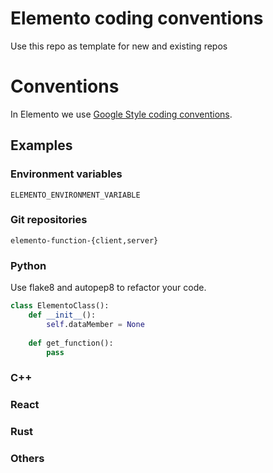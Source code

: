# Elemento coding conventions

Use this repo as template for new and existing repos

# Conventions

In Elemento we use [Google Style coding conventions](https://google.github.io/styleguide/).

## Examples

### Environment variables

`ELEMENTO_ENVIRONMENT_VARIABLE`

### Git repositories

`elemento-function-{client,server}`

### Python
Use flake8 and autopep8 to refactor your code.

```python
class ElementoClass():
    def __init__():
        self.dataMember = None
    
    def get_function():
        pass

```

### C++

### React

### Rust

### Others